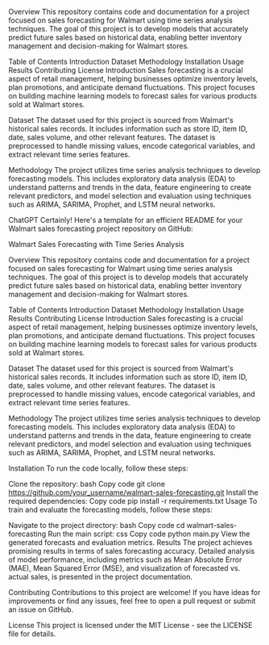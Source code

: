 Overview
This repository contains code and documentation for a project focused on sales forecasting for Walmart using time series analysis techniques. The goal of this project is to develop models that accurately predict future sales based on historical data, enabling better inventory management and decision-making for Walmart stores.

Table of Contents
Introduction
Dataset
Methodology
Installation
Usage
Results
Contributing
License
Introduction
Sales forecasting is a crucial aspect of retail management, helping businesses optimize inventory levels, plan promotions, and anticipate demand fluctuations. This project focuses on building machine learning models to forecast sales for various products sold at Walmart stores.

Dataset
The dataset used for this project is sourced from Walmart's historical sales records. It includes information such as store ID, item ID, date, sales volume, and other relevant features. The dataset is preprocessed to handle missing values, encode categorical variables, and extract relevant time series features.

Methodology
The project utilizes time series analysis techniques to develop forecasting models. This includes exploratory data analysis (EDA) to understand patterns and trends in the data, feature engineering to create relevant predictors, and model selection and evaluation using techniques such as ARIMA, SARIMA, Prophet, and LSTM neural networks.


ChatGPT
Certainly! Here's a template for an efficient README for your Walmart sales forecasting project repository on GitHub:

Walmart Sales Forecasting with Time Series Analysis

Overview
This repository contains code and documentation for a project focused on sales forecasting for Walmart using time series analysis techniques. The goal of this project is to develop models that accurately predict future sales based on historical data, enabling better inventory management and decision-making for Walmart stores.

Table of Contents
Introduction
Dataset
Methodology
Installation
Usage
Results
Contributing
License
Introduction
Sales forecasting is a crucial aspect of retail management, helping businesses optimize inventory levels, plan promotions, and anticipate demand fluctuations. This project focuses on building machine learning models to forecast sales for various products sold at Walmart stores.

Dataset
The dataset used for this project is sourced from Walmart's historical sales records. It includes information such as store ID, item ID, date, sales volume, and other relevant features. The dataset is preprocessed to handle missing values, encode categorical variables, and extract relevant time series features.

Methodology
The project utilizes time series analysis techniques to develop forecasting models. This includes exploratory data analysis (EDA) to understand patterns and trends in the data, feature engineering to create relevant predictors, and model selection and evaluation using techniques such as ARIMA, SARIMA, Prophet, and LSTM neural networks.

Installation
To run the code locally, follow these steps:

Clone the repository:
bash
Copy code
git clone https://github.com/your_username/walmart-sales-forecasting.git
Install the required dependencies:
Copy code
pip install -r requirements.txt
Usage
To train and evaluate the forecasting models, follow these steps:

Navigate to the project directory:
bash
Copy code
cd walmart-sales-forecasting
Run the main script:
css
Copy code
python main.py
View the generated forecasts and evaluation metrics.
Results
The project achieves promising results in terms of sales forecasting accuracy. Detailed analysis of model performance, including metrics such as Mean Absolute Error (MAE), Mean Squared Error (MSE), and visualization of forecasted vs. actual sales, is presented in the project documentation.

Contributing
Contributions to this project are welcome! If you have ideas for improvements or find any issues, feel free to open a pull request or submit an issue on GitHub.

License
This project is licensed under the MIT License - see the LICENSE file for details.
